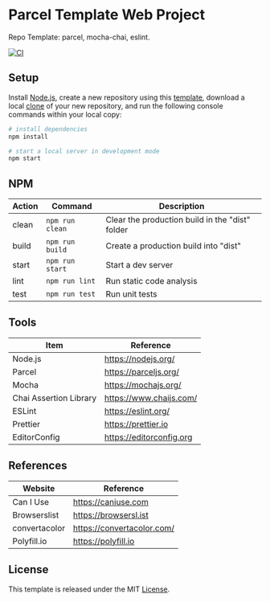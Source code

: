 # Parcel Template Web Project

Repo Template: parcel, mocha-chai, eslint.

[![CI][ci-badge]][ci-url]

## Setup

Install [Node.js](https://nodejs.org/en/download/), create a new repository using this [template](https://docs.github.com/en/repositories/creating-and-managing-repositories/creating-a-repository-from-a-template), download a local [clone](https://docs.github.com/en/repositories/creating-and-managing-repositories/cloning-a-repository) of your new repository, and run the following console commands within your local copy:

```bash
# install dependencies
npm install

# start a local server in development mode
npm start
```

## NPM

| Action | Command         | Description                                     |
| ------ | --------------- | ----------------------------------------------- |
| clean  | `npm run clean` | Clear the production build in the "dist" folder |
| build  | `npm run build` | Create a production build into "dist"           |
| start  | `npm run start` | Start a dev server                              |
| lint   | `npm run lint`  | Run static code analysis                        |
| test   | `npm run test`  | Run unit tests                                  |

## Tools

| Item                   | Reference                |
| ---------------------- | ------------------------ |
| Node.js                | https://nodejs.org/      |
| Parcel                 | https://parceljs.org/    |
| Mocha                  | https://mochajs.org/     |
| Chai Assertion Library | https://www.chaijs.com/  |
| ESLint                 | https://eslint.org/      |
| Prettier               | https://prettier.io      |
| EditorConfig           | https://editorconfig.org |

## References

| Website       | Reference                  |
| ------------- | -------------------------- |
| Can I Use     | https://caniuse.com        |
| Browserslist  | https://browsersl.ist      |
| convertacolor | https://convertacolor.com/ |
| Polyfill.io   | https://polyfill.io        |

## License

This template is released under the MIT [License](LICENSE).

[ci-badge]: https://github.com/epreston/template-web-parcel/actions/workflows/ci.yml/badge.svg
[ci-url]: https://github.com/epreston/template-web-parcel/actions
